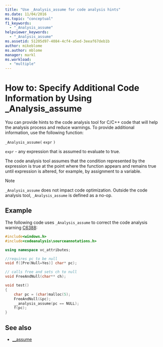 ```yaml
---
title: "Use _Analysis_assume for code analysis hints"
ms.date: 11/04/2016
ms.topic: "conceptual"
f1_keywords:
  - "_Analysis_assume"
helpviewer_keywords:
  - "_Analysis_assume"
ms.assetid: 51205d97-4084-4cf4-a5ed-3eeaf67deb1b
author: mikeblome
ms.author: mblome
manager: markl
ms.workload:
  - "multiple"
---
```

# How to: Specify Additional Code Information by Using _Analysis_assume

You can provide hints to the code analysis tool for C/C++ code that will help the analysis process and reduce warnings. To provide additional information, use the following function:

`_Analysis_assume(`  `expr`  `)`

`expr` - any expression that is assumed to evaluate to true.

The code analysis tool assumes that the condition represented by the expression is true at the point where the function appears and remains true until expression is altered, for example, by assignment to a variable.

> [!NOTE]
> `_Analysis_assume` does not impact code optimization. Outside the code analysis tool, `_Analysis_assume` is defined as a no-op.

## Example

The following code uses `_Analysis_assume` to correct the code analysis warning [C6388](../code-quality/c6388.md):

```cpp
#include<windows.h>
#include<codeanalysis\sourceannotations.h>

using namespace vc_attributes;

//requires pc to be null
void f([Pre(Null=Yes)] char* pc);

// calls free and sets ch to null
void FreeAndNull(char** ch);

void test()
{
    char pc = (char)malloc(5);
    FreeAndNull(&pc);
    __analysis_assume(pc == NULL);
    f(pc);
}
```

## See also

- [__assume](/cpp/intrinsics/assume)
